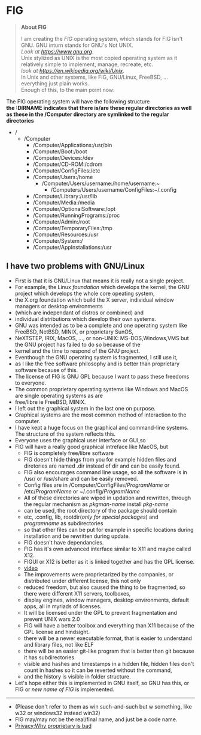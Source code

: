 # FIG
>**About FIG**  
>
>I am creating the *FIG* operating system, which stands for FIG isn't GNU. GNU inturn stands for GNU's Not UNIX.  
>*Look at https://www.gnu.org*.  
>Unix stylized as UNIX is the most copied operating system as it relatively simple to implement, manage, recreate, etc.  
>*look at https://en.wikipedia.org/wiki/Unix*.  
>In Unix and other systems, like FIG, GNU/Linux, FreeBSD, ... everything just plain works.  
>Enough of this, to the main point now:

The FIG operating system will have the following structure  
**the :DIRNAME indicates that there is/are  these regular directories as well as these in the /Computer directory are symlinked to the regular directories**  
- /  
    - /Computer  
        -  /Computer/Applications:/usr/bin  
        - /Computer/Boot:/boot  
        - /Computer/Devices:/dev  
        - /Computer/CD-ROM:/cdrom  
        - /Computer/ConfigFiles:/etc  
        - /Computer/Users:/home 
          - /Computer/Users/username:/home/username:~
            - /Computers/Users/username/ConfigFiles:~/.config  
        - /Computer/Library:/usr/lib  
        - /Computer/Media:/media  
        - /Computer/OptionalSoftware:/opt  
        - /Computer/RunningPrograms:/proc  
        - /Computer/Admin:/root  
        - /Computer/TemporaryFiles:/tmp  
        - /Computer/Resources:/usr  
        - /Computer/System:/
        - /Computer/AppInstallations:/usr  
## I have two problems with GNU/Linux
- First is that it is GNU/Linux that means it is really not a single project. 
- For example, the Linux *foundation* which develops the kernel, the GNU project which develops the whole core opeating system,
- the X.org foundation which build the X server, individual window managers or desktop environments
- (which are independant of distros or combined) and 
- individual distributions which develop their own systems.
- GNU was intended as to be a complete and one operating system like FreeBSD, NetBSD, MINIX, or proprietary SunOS, 
- NeXTSTEP, IRIX, MacOS, ..., or non-UNIX: MS-DOS,Windows,VMS but the GNU project has failed to do so because of the
- kernel and the time to respond of the GNU project.
- Eventhough the GNU operating system is fragmented, I still use it,
- as I like the free software philosophy and is  better than proprietary software because of this.
- The license of FIG is GNU GPL because  I want to pass these freedoms to everyone.
- The common proprietary operating systems like Windows and MacOS are single operating systems as are
- free/libre ie FreeBSD, MINIX.
- I left out the graphical system in the last one on purpose. 
- Graphical systems are the most common method of interaction to the computer.
- I have kept a huge focus on the graphical and command-line systems. The structure of the system reflects this.   
- Everyone uses the graphical user interface or GUI,so
- FIG will have a really good graphical intreface like MacOS, but
    - FIG is completely free/libre software
    - FIG doesn't hide things from you for example hidden files and diretories are named .dir instead of dir and can be easily found.
    - FIG also encourages command line usage, so all the software is in /usr/ or /usr/share and can be easily removed.
    - Config files are in /Computer/ConfigFiles/*ProgramName* or /etc/*ProgramName* or ~/.config/*ProgramName*
    - All of these directories are wiped in updation and rewritten, through the regular mechanism as *pkgman-name* install *pkg-name*
    - can be used, the root directory of the package should contain
    - etc, .config, lib, rootdir(*only for special packages*) and *programname* as subdirectories
    - so that other files can be put for example in specific locations during installation and be rewritten during update.
    - FIG doesn't have dependancies.
    - FIG has it's own advanced interface similar to X11 and maybe called X12.
    - FIGUI or X12 is better as it is linked together and has the GPL license.
    - [video](https://www.youtube.com/watch?v=cj02_UeUnGQ)
    - The improvements were proprietarized by the companies, or distributed under different license, this not only
    - reduced freedom, but also caused the thing to be fragmented, so there were different X11 servers, toolboxes,
    -  display engines, window managers, desktop environments, default apps, all in myriads of licenses.
    - It will be licensed under the GPL to prevent fragmentation and prevent UNIX wars 2.0
    - FIG will have a better toolbox and everything than X11 because of the GPL license and hindsight.
    - there will be a newer executable format, that is easier to understand and library files, not like ELF
    - there will be an easier git-like program that is better than git  because it has subdirectories
    - visible and hashes and timestamps in a hidden file, hidden files don't count in hashes so it can be reverted without the command,
    - and the history is visible in folder structure. 
 - Let's hope either this is implemented in GNU itself, so GNU has this, or FIG or  *new name of FIG* is implemented. 






---


- (Please don't  refer to them as win such-and-such but w something, like w32 or windows32 instead win32)
- FIG may/may not be the real/final name, and just be a code name.
- [Privacy:Why proprietary is bad](https://sneak.berlin/20201112/your-computer-isnt-yours)
